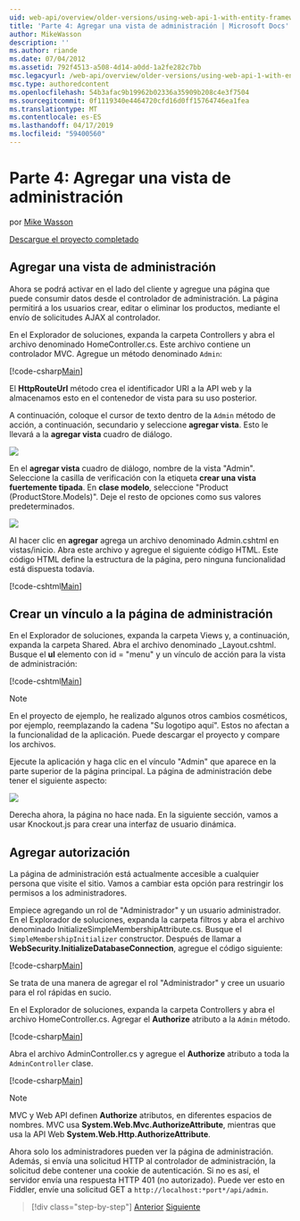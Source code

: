 ```yaml
---
uid: web-api/overview/older-versions/using-web-api-1-with-entity-framework-5/using-web-api-with-entity-framework-part-4
title: 'Parte 4: Agregar una vista de administración | Microsoft Docs'
author: MikeWasson
description: ''
ms.author: riande
ms.date: 07/04/2012
ms.assetid: 792f4513-a508-4d14-a0dd-1a2fe282c7bb
msc.legacyurl: /web-api/overview/older-versions/using-web-api-1-with-entity-framework-5/using-web-api-with-entity-framework-part-4
msc.type: authoredcontent
ms.openlocfilehash: 54b3afac9b19962b02336a35909b208c4e3f7504
ms.sourcegitcommit: 0f1119340e4464720cfd16d0ff15764746ea1fea
ms.translationtype: MT
ms.contentlocale: es-ES
ms.lasthandoff: 04/17/2019
ms.locfileid: "59400560"
---
```

# <a name="part-4-adding-an-admin-view"></a>Parte 4: Agregar una vista de administración

por [Mike Wasson](https://github.com/MikeWasson)

[Descargue el proyecto completado](http://code.msdn.microsoft.com/ASP-NET-Web-API-with-afa30545)

## <a name="add-an-admin-view"></a>Agregar una vista de administración

Ahora se podrá activar en el lado del cliente y agregue una página que puede consumir datos desde el controlador de administración. La página permitirá a los usuarios crear, editar o eliminar los productos, mediante el envío de solicitudes AJAX al controlador.

En el Explorador de soluciones, expanda la carpeta Controllers y abra el archivo denominado HomeController.cs. Este archivo contiene un controlador MVC. Agregue un método denominado `Admin`:

[!code-csharp[Main](using-web-api-with-entity-framework-part-4/samples/sample1.cs)]

El **HttpRouteUrl** método crea el identificador URI a la API web y la almacenamos esto en el contenedor de vista para su uso posterior.

A continuación, coloque el cursor de texto dentro de la `Admin` método de acción, a continuación, secundario y seleccione **agregar vista**. Esto le llevará a la **agregar vista** cuadro de diálogo.

![](using-web-api-with-entity-framework-part-4/_static/image1.png)

En el **agregar vista** cuadro de diálogo, nombre de la vista "Admin". Seleccione la casilla de verificación con la etiqueta **crear una vista fuertemente tipada**. En **clase modelo**, seleccione "Product (ProductStore.Models)". Deje el resto de opciones como sus valores predeterminados.

![](using-web-api-with-entity-framework-part-4/_static/image2.png)

Al hacer clic en **agregar** agrega un archivo denominado Admin.cshtml en vistas/inicio. Abra este archivo y agregue el siguiente código HTML. Este código HTML define la estructura de la página, pero ninguna funcionalidad está dispuesta todavía.

[!code-cshtml[Main](using-web-api-with-entity-framework-part-4/samples/sample2.cshtml)]

## <a name="create-a-link-to-the-admin-page"></a>Crear un vínculo a la página de administración

En el Explorador de soluciones, expanda la carpeta Views y, a continuación, expanda la carpeta Shared. Abra el archivo denominado \_Layout.cshtml. Busque el **ul** elemento con id = "menu" y un vínculo de acción para la vista de administración:

[!code-cshtml[Main](using-web-api-with-entity-framework-part-4/samples/sample3.cshtml)]

> [!NOTE]
> En el proyecto de ejemplo, he realizado algunos otros cambios cosméticos, por ejemplo, reemplazando la cadena "Su logotipo aquí". Estos no afectan a la funcionalidad de la aplicación. Puede descargar el proyecto y compare los archivos.


Ejecute la aplicación y haga clic en el vínculo "Admin" que aparece en la parte superior de la página principal. La página de administración debe tener el siguiente aspecto:

![](using-web-api-with-entity-framework-part-4/_static/image3.png)

Derecha ahora, la página no hace nada. En la siguiente sección, vamos a usar Knockout.js para crear una interfaz de usuario dinámica.

## <a name="add-authorization"></a>Agregar autorización

La página de administración está actualmente accesible a cualquier persona que visite el sitio. Vamos a cambiar esta opción para restringir los permisos a los administradores.

Empiece agregando un rol de "Administrador" y un usuario administrador. En el Explorador de soluciones, expanda la carpeta filtros y abra el archivo denominado InitializeSimpleMembershipAttribute.cs. Busque el `SimpleMembershipInitializer` constructor. Después de llamar a **WebSecurity.InitializeDatabaseConnection**, agregue el código siguiente:

[!code-csharp[Main](using-web-api-with-entity-framework-part-4/samples/sample4.cs)]

Se trata de una manera de agregar el rol "Administrador" y cree un usuario para el rol rápidas en sucio.

En el Explorador de soluciones, expanda la carpeta Controllers y abra el archivo HomeController.cs. Agregar el **Authorize** atributo a la `Admin` método.

[!code-csharp[Main](using-web-api-with-entity-framework-part-4/samples/sample5.cs)]

Abra el archivo AdminController.cs y agregue el **Authorize** atributo a toda la `AdminController` clase.

[!code-csharp[Main](using-web-api-with-entity-framework-part-4/samples/sample6.cs)]

> [!NOTE]
> MVC y Web API definen **Authorize** atributos, en diferentes espacios de nombres. MVC usa **System.Web.Mvc.AuthorizeAttribute**, mientras que usa la API Web **System.Web.Http.AuthorizeAttribute**.


Ahora solo los administradores pueden ver la página de administración. Además, si envía una solicitud HTTP al controlador de administración, la solicitud debe contener una cookie de autenticación. Si no es así, el servidor envía una respuesta HTTP 401 (no autorizado). Puede ver esto en Fiddler, envíe una solicitud GET a `http://localhost:*port*/api/admin`.

> [!div class="step-by-step"]
> [Anterior](using-web-api-with-entity-framework-part-3.md)
> [Siguiente](using-web-api-with-entity-framework-part-5.md)
